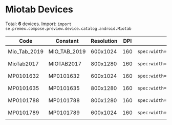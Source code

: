 # Miotab Devices

Total: **6** devices. Import: `import se.premex.compose.preview.device.catalog.android.Miotab`

| Code | Constant | Resolution | DPI | Compose Spec | Preview Usage |
|------|----------|------------|-----|-------------|---------------|
| Mio_Tab_2019 | MIO_TAB_2019 | 600x1024 | 160 | `spec:width=600px,height=1024px,dpi=160` | `@Preview(device = Miotab.MIO_TAB_2019)` |
| MioTab2017 | MIOTAB2017 | 800x1280 | 160 | `spec:width=800px,height=1280px,dpi=160` | `@Preview(device = Miotab.MIOTAB2017)` |
| MP0101632 | MP0101632 | 600x1024 | 160 | `spec:width=600px,height=1024px,dpi=160` | `@Preview(device = Miotab.MP0101632)` |
| MP0101635 | MP0101635 | 800x1280 | 160 | `spec:width=800px,height=1280px,dpi=160` | `@Preview(device = Miotab.MP0101635)` |
| MP0101788 | MP0101788 | 800x1280 | 160 | `spec:width=800px,height=1280px,dpi=160` | `@Preview(device = Miotab.MP0101788)` |
| MP0101789 | MP0101789 | 600x1024 | 160 | `spec:width=600px,height=1024px,dpi=160` | `@Preview(device = Miotab.MP0101789)` |

<!-- Generated automatically. Do not edit manually. -->

